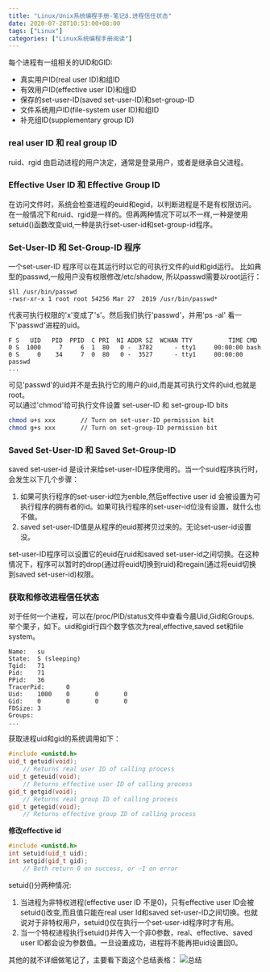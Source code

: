 ```yaml
---
title: "Linux/Unix系统编程手册-笔记8.进程信任状态"
date: 2020-07-28T10:53:00+08:00
tags: ["Linux"]
categories: ["Linux系统编程手册阅读"]
---
```


每个进程有一组相关的UID和GID:
- 真实用户ID(real user ID)和组ID
- 有效用户ID(effective user ID)和组ID
- 保存的set-user-ID(saved set-user-ID)和set-group-ID
- 文件系统用户ID(file-system user ID)和组ID
- 补充组ID(supplementary group ID)

### real user ID 和 real group ID

ruid、rgid 由启动进程的用户决定，通常是登录用户，或者是继承自父进程。


### Effective User ID 和 Effective Group ID
在访问文件时，系统会检查进程的euid和egid，以判断进程是不是有权限访问。在一般情况下和ruid、rgid是一样的。但再两种情况下可以不一样,一种是使用setuid()函数改变uid,一种是执行set-user-id和set-group-id程序。


### Set-User-ID 和 Set-Group-ID 程序

一个set-user-ID 程序可以在其运行时以它的可执行文件的uid和gid运行。
比如典型的passwd,一般用户没有权限修改/etc/shadow, 所以passwd需要以root运行：

```
$ll /usr/bin/passwd
-rwsr-xr-x 1 root root 54256 Mar 27  2019 /usr/bin/passwd*
```

代表可执行权限的'x'变成了's'。然后我们执行'passwd'，并用'ps -al' 看一下'passwd'进程的uid。

```
F S   UID   PID  PPID  C PRI  NI ADDR SZ  WCHAN TTY          TIME CMD
0 S  1000     7     6  1  80   0 -  3782      - tty1     00:00:00 bash
0 S     0    34     7  0  80   0 -  3527      - tty1     00:00:00 passwd
...

```

可见'passwd'的uid并不是去执行它的用户的uid,而是其可执行文件的uid,也就是root。  
可以通过'chmod'给可执行文件设置  set-user-ID 和 set-group-ID bits

```sh
chmod u+s xxx       // Turn on set-user-ID permission bit        
chmod g+s xxx       // Turn on set-group-ID permission bit
```

### Saved Set-User-ID 和 Saved Set-Group-ID

saved set-user-id 是设计来给set-user-ID程序使用的。当一个suid程序执行时，会发生以下几个步骤：
1.  如果可执行程序的set-user-id位为enble,然后effective user id 会被设置为可执行程序的拥有者的id。如果可执行程序的set-user-id位没有设置，就什么也不做。
2.  saved set-user-ID值是从程序的euid那拷贝过来的。无论set-user-id设置没。

set-user-ID程序可以设置它的euid在ruid和saved set-user-id之间切换。在这种情况下，程序可以暂时的drop(通过将euid切换到ruid)和regain(通过将euid切换到saved set-user-id)权限。


### 获取和修改进程信任状态

对于任何一个进程，可以在/proc/PID/status文件中查看今晨Uid,Gid和Groups.
举个栗子，如下。uid和gid行四个数字依次为real,effective,saved set和file system。

```
Name:   su
State:  S (sleeping)
Tgid:   71
Pid:    71
PPid:   36
TracerPid:      0
Uid:    1000    0       0       0
Gid:    0       0       0       0
FDSize: 3
Groups:
...
```

获取进程uid和gid的系统调用如下：

```cpp
#include <unistd.h>
uid_t getuid(void);
    // Returns real user ID of calling process
uid_t geteuid(void);
    // Returns effective user ID of calling process
gid_t getgid(void);
    // Returns real group ID of calling process
gid_t getegid(void);
    // Returns effective group ID of calling process
```

**修改effective id**

```cpp
#include <unistd.h>
int setuid(uid_t uid);
int setgid(gid_t gid);
    // Both return 0 on success, or –1 on error
```

setuid()分两种情况:
1. 当进程为非特权进程(effective user ID 不是0)，只有effective user ID会被setuid()改变,而且值只能在real user Id和saved set-user-ID之间切换。也就说对于非特权用户，setuid()仅在执行一个set-user-id程序时才有用。
2. 当一个特权进程执行setuid()并传入一个非0参数，real、effective、saved user ID都会设为参数值。一旦设置成功，进程将不能再把uid设置回0。

其他的就不详细做笔记了，主要看下面这个总结表格：
![总结](/img/the-linux-programming-interface-s8/summary_of_change_process_credentials.png)


